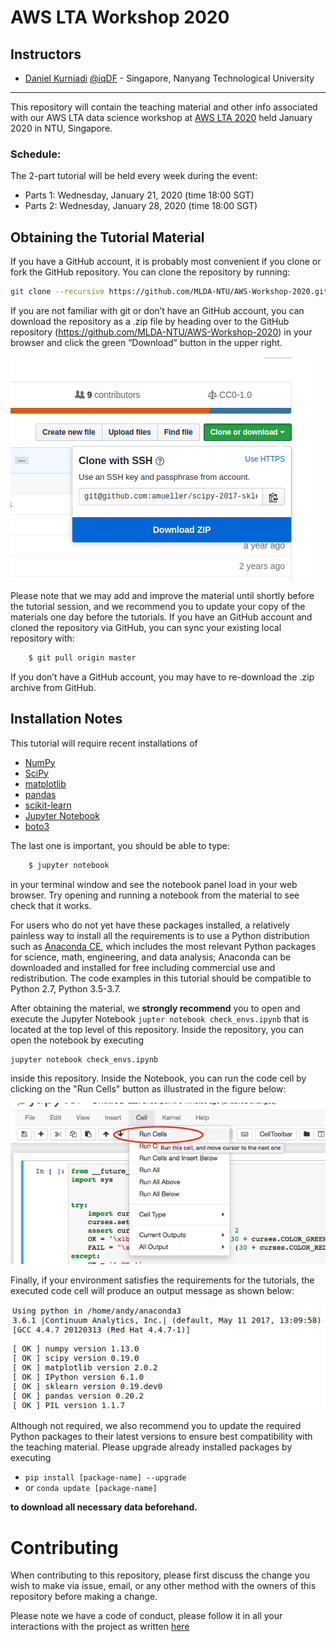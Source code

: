 AWS LTA Workshop 2020
================================


Instructors
-----------

- [Daniel Kurniadi](https://www.linkedin.com/in/danielkur/)  [@iqDF](https://github.com/iqDF) - Singapore, Nanyang Technological University
---


This repository will contain the teaching material and other info associated with our AWS LTA data science workshop
at [AWS LTA 2020](https://github.com/MLDA-NTU) held January 2020 in NTU, Singapore.

### Schedule:

The 2-part tutorial will be held every week during the event:

- Parts 1: Wednesday, January 21, 2020 (time 18:00 SGT) 
- Parts 2: Wednesday, January 28, 2020 (time 18:00 SGT)


Obtaining the Tutorial Material
------------------


If you have a GitHub account, it is probably most convenient if you clone or
fork the GitHub repository. You can clone the repository by running:

```bash
git clone --recursive https://github.com/MLDA-NTU/AWS-Workshop-2020.git

```

 If you are not familiar with git or don’t have an
GitHub account, you can download the repository as a .zip file by heading over
to the GitHub repository (https://github.com/MLDA-NTU/AWS-Workshop-2020) in
your browser and click the green “Download” button in the upper right.

![](docs/assets/download-repo.png)

Please note that we may add and improve the material until shortly before the
tutorial session, and we recommend you to update your copy of the materials one
day before the tutorials. If you have an GitHub account and cloned the
repository via GitHub, you can sync your existing local repository with:

```bash
    $ git pull origin master
```

If you don’t have a GitHub account, you may have to re-download the .zip
archive from GitHub.


Installation Notes
------------------

This tutorial will require recent installations of

- [NumPy](http://www.numpy.org)
- [SciPy](http://www.scipy.org)
- [matplotlib](http://matplotlib.org)
- [pandas](http://pandas.pydata.org)
- [scikit-learn](http://scikit-learn.org/stable/)
- [Jupyter Notebook](http://jupyter.org)
- [boto3](https://boto3.readthedocs.io/)

The last one is important, you should be able to type:
``` bash
    $ jupyter notebook
```
in your terminal window and see the notebook panel load in your web browser.
Try opening and running a notebook from the material to see check that it works.

For users who do not yet have these  packages installed, a relatively
painless way to install all the requirements is to use a Python distribution
such as [Anaconda CE](http://store.continuum.io/ "Anaconda CE"), which includes
the most relevant Python packages for science, math, engineering, and
data analysis; Anaconda can be downloaded and installed for free
including commercial use and redistribution.
The code examples in this tutorial should be compatible to Python 2.7,
Python 3.5-3.7.

After obtaining the material, we **strongly recommend** you to open and execute
the Jupyter Notebook `jupter notebook check_envs.ipynb` that is located at the
top level of this repository. Inside the repository, you can open the notebook
by executing

```bash
jupyter notebook check_envs.ipynb
```

inside this repository. Inside the Notebook, you can run the code cell by
clicking on the "Run Cells" button as illustrated in the figure below:

![](docs/assets/check_env-1.png)


Finally, if your environment satisfies the requirements for the tutorials, the
executed code cell will produce an output message as shown below:

![](AWS/assets/check_env-2.png)

Although not required, we also recommend you to update the required Python
packages to their latest versions to ensure best compatibility with the
teaching material. Please upgrade already installed packages by executing

- `pip install [package-name] --upgrade`  
- or `conda update [package-name]`


**to download all necessary data beforehand.**


Contributing
=======

When contributing to this repository, please first discuss the change you wish to make via issue,
email, or any other method with the owners of this repository before making a change. 

Please note we have a code of conduct, please follow it in all your interactions with the project as written [here](docs/CONTRIBUTING.md)
